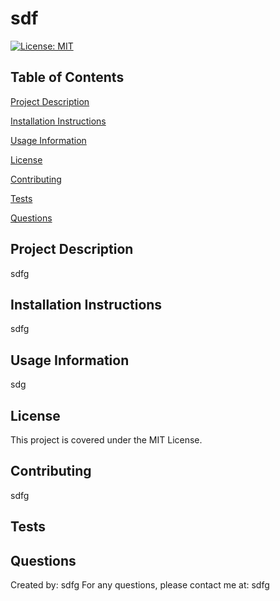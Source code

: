 
  
# sdf

[![License: MIT](https://img.shields.io/badge/License-MIT-yellow.svg)](https://opensource.org/licenses/MIT)
## Table of Contents


[Project Description](sdfg#Project-Description)

[Installation Instructions](sdfg#Installation-Insturctions)

[Usage Information](sdfg#Usage-Information)

[License](sdfg#License)

[Contributing](sdfg#Contributing)

[Tests](sdfg#Tests)

[Questions](sdfg#Questions)

## Project Description
sdfg


## Installation Instructions
sdfg


## Usage Information
sdg


## License
This project is covered under the MIT License.

## Contributing

sdfg

## Tests 


## Questions

Created by: sdfg
For any questions, please contact me at: sdfg

